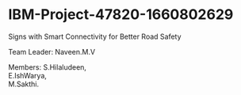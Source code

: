 # IBM-Project-47820-1660802629
Signs with Smart Connectivity for Better Road Safety


Team Leader: Naveen.M.V

Members: S.Hilaludeen,      
         E.IshWarya,        
         M.Sakthi.
